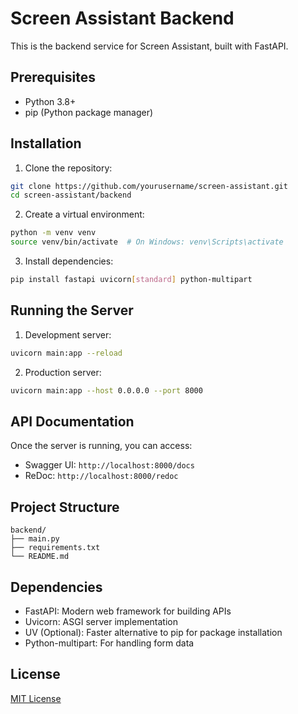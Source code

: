# Screen Assistant Backend

This is the backend service for Screen Assistant, built with FastAPI.

## Prerequisites

- Python 3.8+
- pip (Python package manager)

## Installation

1. Clone the repository:
```bash
git clone https://github.com/yourusername/screen-assistant.git
cd screen-assistant/backend
```

2. Create a virtual environment:
```bash
python -m venv venv
source venv/bin/activate  # On Windows: venv\Scripts\activate
```

3. Install dependencies:
```bash
pip install fastapi uvicorn[standard] python-multipart
```

## Running the Server

1. Development server:
```bash
uvicorn main:app --reload
```

2. Production server:
```bash
uvicorn main:app --host 0.0.0.0 --port 8000
```

## API Documentation

Once the server is running, you can access:
- Swagger UI: `http://localhost:8000/docs`
- ReDoc: `http://localhost:8000/redoc`

## Project Structure

```
backend/
├── main.py
├── requirements.txt
└── README.md
```

## Dependencies

- FastAPI: Modern web framework for building APIs
- Uvicorn: ASGI server implementation
- UV (Optional): Faster alternative to pip for package installation
- Python-multipart: For handling form data

## License

[MIT License](LICENSE)
